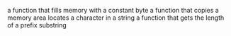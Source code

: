 a function that fills memory with a constant byte
a function that copies a memory area
locates a character in a string
a function that gets the length of a prefix substring

